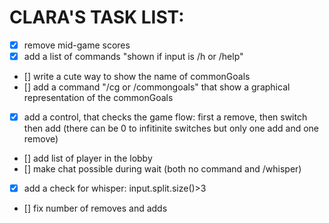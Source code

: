 # CLARA'S TASK LIST:

- [X] remove mid-game scores
- [X] add a list of commands "shown if input is /h or /help"
- [] write a cute way to show the name of commonGoals
- [] add a command "/cg or /commongoals" that show a graphical representation of the commonGoals
- [X] add a control, that checks the game flow: first a remove, then switch then add (there can be 0 to infitinite switches but only one add and one remove)
- [] add list of player in the lobby
- [] make chat possible during wait (both no command and /whisper)
- [X] add a check for whisper: input.split.size()>3
- [] fix number of removes and adds
